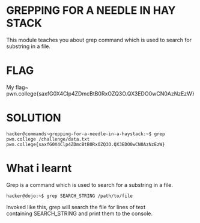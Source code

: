 # GREPPING FOR A NEEDLE IN HAY STACK

This module teaches you about grep command which is used to search for substring in a file.

# FLAG

My flag~ pwn.college{saxfG0X4Clp4ZDmcBtB0RxOZQ3O.QX3EDO0wCN0AzNzEzW}

# SOLUTION

 ```
hacker@commands~grepping-for-a-needle-in-a-haystack:~$ grep pwn.college /challenge/data.txt
pwn.college{saxfG0X4Clp4ZDmcBtB0RxOZQ3O.QX3EDO0wCN0AzNzEzW}
 ```


# What i learnt

Grep is a command which is used to search for a substring in a file.

```
hacker@dojo:~$ grep SEARCH_STRING /path/to/file
```

Invoked like this, grep will search the file for lines of text containing SEARCH_STRING and print them to the console.